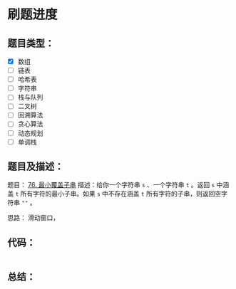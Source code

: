 # 刷题进度
## 题目类型：
- [x] 数组
- [ ] 链表
- [ ] 哈希表
- [ ] 字符串
- [ ] 栈与队列
- [ ] 二叉树
- [ ] 回溯算法
- [ ] 贪心算法
- [ ] 动态规划
- [ ] 单调栈

## 题目及描述：

题目： [76. 最小覆盖子串](https://leetcode-cn.com/problems/minimum-window-substring/)
描述：给你一个字符串 `s` 、一个字符串 `t` 。返回 `s` 中涵盖 `t` 所有字符的最小子串。如果 `s` 中不存在涵盖 `t` 所有字符的子串，则返回空字符串 `""` 。


思路：
滑动窗口，

## 代码：
```java

```




## 总结：
